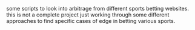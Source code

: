 some scripts to look into arbitrage from different sports betting websites. this is not a complete project just working through some different approaches to find specific cases of edge in betting various sports.
